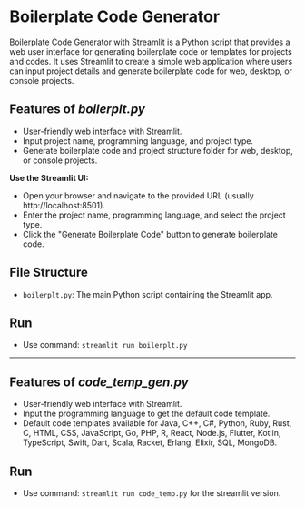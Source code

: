 # Boilerplate Code Generator

Boilerplate Code Generator with Streamlit is a Python script that provides a web user interface for generating boilerplate code or templates for projects and codes.
It uses Streamlit to create a simple web application where users can input project details and generate boilerplate code for web, desktop, or console projects.

## Features of *boilerplt.py*

- User-friendly web interface with Streamlit.
- Input project name, programming language, and project type.
- Generate boilerplate code and project structure folder for web, desktop, or console projects.

**Use the Streamlit UI:**
   - Open your browser and navigate to the provided URL (usually http://localhost:8501).
   - Enter the project name, programming language, and select the project type.
   - Click the "Generate Boilerplate Code" button to generate boilerplate code.

## File Structure

- `boilerplt.py`: The main Python script containing the Streamlit app.

## Run

- Use command: `streamlit run boilerplt.py`

---

## Features of *code_temp_gen.py*

- User-friendly web interface with Streamlit.
- Input the programming language to get the default code template.
- Default code templates available for Java, C++, C#, Python, Ruby, Rust, C, HTML, CSS, JavaScript, Go, PHP, R, React, Node.js, Flutter, Kotlin, TypeScript, Swift, Dart, Scala, Racket, Erlang, Elixir, SQL, MongoDB.

## Run

- Use command: `streamlit run code_temp.py` for the streamlit version.

